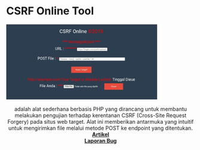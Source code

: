 <h1>CSRF Online Tool</h1>
<img src="CSRF.jpg" alt="CSRF Logo" width="80%" hight="80%">
<p align="center"> 
adalah alat sederhana berbasis PHP yang dirancang untuk membantu melakukan pengujian terhadap kerentanan CSRF (Cross-Site Request Forgery) pada situs web target. Alat ini memberikan antarmuka yang intuitif untuk mengirimkan file melalui metode POST ke endpoint yang ditentukan.
<br/>
<a href="https://mainsec.blogspot.com/2018/09/download-script-csrf-online.html?m=1"><strong>Artikel</strong></a>
<br/>
<a href="https://github.com/termux-indonesia/CSRF-Online/issues/2"><strong>Laporan Bug</strong></a>
</p>
